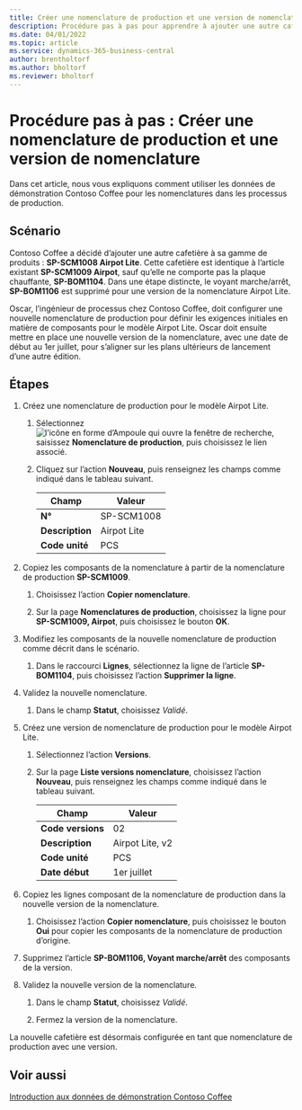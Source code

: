 ```yaml
---
title: Créer une nomenclature de production et une version de nomenclature
description: Procédure pas à pas pour apprendre à ajouter une autre cafetière à la gamme de produits de Contoso Coffee dans Business Central.
ms.date: 04/01/2022
ms.topic: article
ms.service: dynamics-365-business-central
author: brentholtorf
ms.author: bholtorf
ms.reviewer: bholtorf
---
```

# Procédure pas à pas : Créer une nomenclature de production et une version de nomenclature

Dans cet article, nous vous expliquons comment utiliser les données de démonstration Contoso Coffee pour les nomenclatures dans les processus de production.  

## Scénario

Contoso Coffee a décidé d’ajouter une autre cafetière à sa gamme de produits : **SP-SCM1008 Airpot Lite**. Cette cafetière est identique à l’article existant **SP-SCM1009 Airpot**, sauf qu’elle ne comporte pas la plaque chauffante, **SP-BOM1104**. Dans une étape distincte, le voyant marche/arrêt, **SP-BOM1106** est supprimé pour une version de la nomenclature Airpot Lite.

Oscar, l’ingénieur de processus chez Contoso Coffee, doit configurer une nouvelle nomenclature de production pour définir les exigences initiales en matière de composants pour le modèle Airpot Lite. Oscar doit ensuite mettre en place une nouvelle version de la nomenclature, avec une date de début au 1er juillet, pour s’aligner sur les plans ultérieurs de lancement d’une autre édition.

## Étapes

1. Créez une nomenclature de production pour le modèle Airpot Lite.

    1. Sélectionnez ![l’icône en forme d’Ampoule qui ouvre la fenêtre de recherche](../../media/ui-search/search_small.png "Dites-moi ce que vous voulez faire"), saisissez **Nomenclature de production**, puis choisissez le lien associé.  

    2. Cliquez sur l’action **Nouveau**, puis renseignez les champs comme indiqué dans le tableau suivant.  

        |Champ  |Valeur  |
        |---------|---------|
        |**N°** |SP-SCM1008|
        |**Description** |Airpot Lite|
        |**Code unité**|PCS  |

2. Copiez les composants de la nomenclature à partir de la nomenclature de production **SP-SCM1009**.

    1. Choisissez l’action **Copier nomenclature**.

    2. Sur la page **Nomenclatures de production**, choisissez la ligne pour **SP-SCM1009, Airpot**, puis choisissez le bouton **OK**.

3. Modifiez les composants de la nouvelle nomenclature de production comme décrit dans le scénario.

    1. Dans le raccourci **Lignes**, sélectionnez la ligne de l’article **SP-BOM1104**, puis choisissez l’action **Supprimer la ligne**.  

4. Validez la nouvelle nomenclature.  

    1. Dans le champ **Statut**, choisissez *Validé*.  

5. Créez une version de nomenclature de production pour le modèle Airpot Lite.

    1. Sélectionnez l’action **Versions**.

    2. Sur la page **Liste versions nomenclature**, choisissez l’action **Nouveau**, puis renseignez les champs comme indiqué dans le tableau suivant.  

        |Champ  |Valeur  |
        |---------|---------|
        |**Code versions** |02|
        |**Description** |Airpot Lite, v2|
        |**Code unité**|PCS  |  
        |**Date début**|1er juillet  |  

6. Copiez les lignes composant de la nomenclature de production dans la nouvelle version de la nomenclature.

    1. Choisissez l’action **Copier nomenclature**, puis choisissez le bouton **Oui** pour copier les composants de la nomenclature de production d’origine.

7. Supprimez l’article **SP-BOM1106, Voyant marche/arrêt** des composants de la version.

8. Validez la nouvelle version de la nomenclature.

    1. Dans le champ **Statut**, choisissez *Validé*.  

    2. Fermez la version de la nomenclature.

La nouvelle cafetière est désormais configurée en tant que nomenclature de production avec une version.  

## Voir aussi

[Introduction aux données de démonstration Contoso Coffee](../contoso-coffee-intro.md)  
